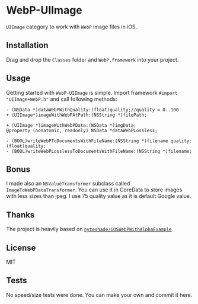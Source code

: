 WebP-UIImage
============

<code>UIImage</code> category to work with <code>WebP</code> image files in iOS.

## Installation ##

Drag and drop the <code>Classes</code> folder and <code>WebP.framework</code> into your project.

## Usage ##

Getting started with <code>WebP-UIImage</code> is simple. 
Import framework <code>#import "UIImage+WebP.h"</code> and call following methods:

```objc
- (NSData *)dataWebPWithQuality:(float)quality;//quality = 0..100
+ (UIImage*)imageWithWebPAtPath:(NSString *)filePath;

+ (UIImage *)imageWithWebPData:(NSData *)imgData;
@property (nonatomic, readonly) NSData *dataWebPLossless;

- (BOOL)writeWebPToDocumentsWithFileName:(NSString *)filename quality:(float)quality;
- (BOOL)writeWebPLosslessToDocumentsWithFileName:(NSString *)filename;
```

## Bonus ##
I made also an <code>NSValueTransformer</code> subclass called <code>ImageToWebPDataTransformer</code>.
You can use it in CoreData to store images with less sizes than jpeg.
I use 75 quality value as it is default Google value. 

## Thanks ##
The project is heavily based on [<code>nyteshade/iOSWebPWithAlphaExample</code>](https://github.com/nyteshade/iOSWebPWithAlphaExample)

## License ##
MIT

## Tests ##
No speed/size tests were done. You can make your own and commit it here.

